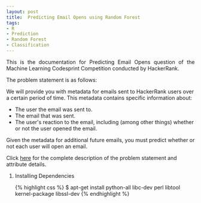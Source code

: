 ```yaml
---
layout: post
title:  Predicting Email Opens using Random Forest
tags:
- R
- Prediction
- Random Forest
- Classification
---
```


<p align="justify">This is the documentation for Predicting Email Opens question of the Machine Learning Codesprint Competition conducted by HackerRank. <br>

The problem statement is as follows:<br>

We will provide you with metadata for emails sent to HackerRank users over a certain period of time. This metadata contains specific information about:
<ul>
<li>The user the email was sent to.</li>
<li>The email that was sent.</li>
<li>The user's reaction to the email, including (among other things) whether or not the user opened the email.</li>
</ul>

Given the metadata for additional future emails, you must predict whether or not each user will open an email.<br>

Click <a href="https://www.hackerrank.com/contests/machine-learning-codesprint/challenges/hackerrank-predict-email-opens" target="_blank">here</a> for the complete description of the problem statement and attribute details.</p>

<ol>
<li>Installing Dependencies</li>

{% highlight css %}
$ apt-get install python-all libc-dev perl libtool kernel-package libssl-dev
{% endhighlight %}

</ol> 
